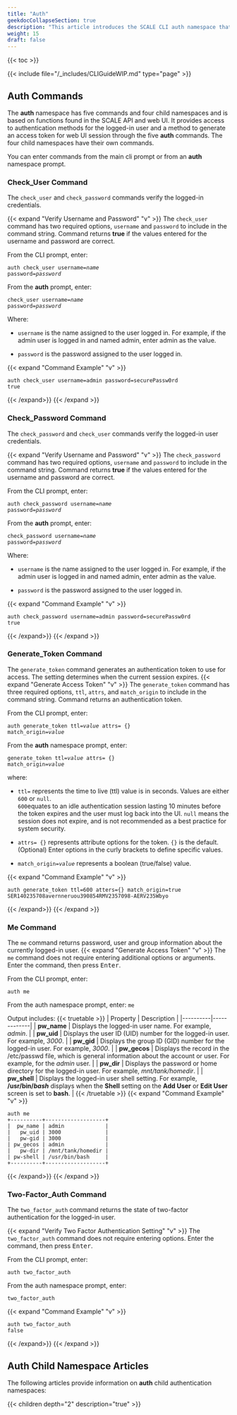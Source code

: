 ```yaml
---
title: "Auth"
geekdocCollapseSection: true
description: "This article introduces the SCALE CLI auth namespace that focuses on the currently logged-in user authentication, and generating an access token for the web UI." 
weight: 15
draft: false
---
```


{{< toc >}}

{{< include file="/_includes/CLIGuideWIP.md" type="page" >}}

## Auth Commands

The **auth** namespace has five commands and four child namespaces and is based on functions found in the SCALE API and web UI. 
It provides access to authentication methods for the logged-in user and a method to generate an access token for web UI session through the five **auth** commands. 
The four child namespaces have their own commands.

You can enter commands from the main cli prompt or from an **auth** namespace prompt.
### Check_User Command

The `check_user` and `check_password` commands verify the logged-in credentials. 

{{< expand "Verify Username and Password" "v" >}}
The `check_user` command has two required options, `username` and `password` to include in the command string. 
Command returns **true** if the values entered for the username and password are correct.

From the CLI prompt, enter:

<code>auth check_user username=<i>name</i> password=<i>password</i></code>

From the **auth** prompt, enter:

<code>check_user username=<i>name</i> password=<i>password</i></code>

Where:
* `username` is the name assigned to the user logged in. For example, if the admin user is logged in and named admin, enter admin as the value.

* `password` is the password assigned to the user logged in.

{{< expand "Command Example" "v" >}}
```
auth check_user username=admin password=securePassw0rd
true
```
{{< /expand>}}
{{< /expand >}}

### Check_Password Command

The `check_password` and `check_user` commands verify the logged-in user credentials.

{{< expand "Verify Username and Password" "v" >}}
The `check_password` command has two required options, `username` and `password` to include in the command string. 
Command returns **true** if the values entered for the username and password are correct.

From the CLI prompt, enter:

<code>auth check_password username=<i>name</i> password=<i>password</i></code>

From the **auth** prompt, enter:

<code>check_password username=<i>name</i> password=<i>password</i></code>

Where:
* `username` is the name assigned to the user logged in. For example, if the admin user is logged in and named admin, enter admin as the value.

* `password` is the password assigned to the user logged in.

{{< expand "Command Example" "v" >}}
```
auth check_password username=admin password=securePassw0rd
true
```
{{< /expand>}}
{{< /expand >}}

### Generate_Token Command
The `generate_token` command generates an authentication token to use for access. The setting determines when the current session expires.
{{< expand "Generate Access Token" "v" >}}
The `generate_token` command has three required options, `ttl`, `attrs`, and `match_origin` to include in the command string. 
Command returns an authentication token.

From the CLI prompt, enter:

<code>auth generate_token ttl=<i>value</i> attrs= {} match_origin=<i>value</i></code>

From the **auth** namespace prompt, enter:

<code>generate_token ttl=<i>value</i> attrs= {} match_origin=<i>value</i></code>

where:
* `ttl=` represents the time to live (ttl) value is in seconds. Values are either `600` or `null`.  
  `600`equates to an idle authentication session lasting 10 minutes before the token expires and the user must log back into the UI. 
  `null` means the session does not expire, and is not recommended as a best practice for system security.

* `attrs= {}` represents attribute options for the token. 
  `{}` is the default. (Optional) Enter options in the curly brackets to define specific values.

* <code>match_origin=<i>value</i></code> represents a boolean (true/false) value.

{{< expand "Command Example" "v" >}}
```
auth generate_token ttl=600 atters={} match_origin=true
SER140235708avernneruou390854RMV2357098-AERV235Wbyo
```
{{< /expand>}}
{{< /expand >}}
### Me Command
The `me` command returns password, user and group information about the currently logged-in user.
{{< expand "Generate Access Token" "v" >}}
The `me` command does not require entering additional options or arguments. Enter the command, then press <kbd>Enter</kbd>.

From the CLI prompt, enter:

`auth me`

From the auth namespace prompt, enter:
`me`

Output includes:
{{< truetable >}}
| Property | Description |
|----------|-------------|
| **pw_name** | Displays the logged-in user name. For example, *admin*. |
| **pw_uid** | Displays the user ID (UID) number for the logged-in user. For example, *3000*. |
| **pw_gid** | Displays the group ID (GID) number for the logged-in user. For example, *3000*. |
| **pw_gecos** | Displays the record in the /etc/passwd file, which is general information about the account or user. For example, for the *admin* user. |
| **pw_dir** | Displays the password or home directory for the logged-in user. For example, *mnt/tank/homedir*. |
| **pw_shell** | Displays the logged-in user shell setting. For example, **/usr/bin/*bash*** displays when the **Shell** setting on the **Add User** or **Edit User** screen is set to **bash**. |
{{< /truetable >}}
{{< expand "Command Example" "v" >}}
```
auth me
+----------+-------------------+
|  pw_name | admin             |
|   pw_uid | 3000              |
|   pw-gid | 3000              |
| pw_gecos | admin             |
|   pw-dir | /mnt/tank/homedir |
| pw-shell | /usr/bin/bash     |
+----------+-------------------+
```
{{< /expand>}}
{{< /expand >}}

### Two-Factor_Auth Command
The `two_factor_auth` command returns the state of two-factor authentication for the logged-in user.

{{< expand "Verify Two Factor Authentication Setting" "v" >}}
The `two_factor_auth` command does not require entering options. Enter the command, then press <kbd>Enter</kbd>.

From the CLI prompt, enter:

`auth two_factor_auth`

From the auth namespace prompt, enter:

`two_factor_auth`

{{< expand "Command Example" "v" >}}
```
auth two_factor_auth
false
```
{{< /expand>}}
{{< /expand >}}

## Auth Child Namespace Articles
The following articles provide information on **auth** child authentication namespaces:

{{< children depth="2" description="true" >}}
